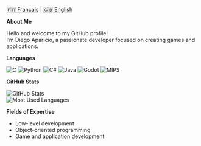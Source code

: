 [🇫🇷 Français](./README.md) | [🇬🇧 English](./README.en.md)

**About Me**

Hello and welcome to my GitHub profile!  
I’m Diego Aparicio, a passionate developer focused on creating games and applications.

**Languages**

![C](https://img.shields.io/badge/-C-00599C?style=flat&logo=c&logoColor=white)
![Python](https://img.shields.io/badge/-Python-3776AB?style=flat&logo=python&logoColor=white)
![C#](https://img.shields.io/badge/C%23-239120?style=flat&logo=c-sharp&logoColor=white)
![Java](https://img.shields.io/badge/-Java-007396?style=flat&logo=java&logoColor=white)
![Godot](https://img.shields.io/badge/-Godot-478CBF?style=flat&logo=godot-engine&logoColor=white)
![MIPS](https://img.shields.io/badge/-MIPS-FF6C00?style=flat&logoColor=white)

**GitHub Stats**

![GitHub Stats](https://github-readme-stats.vercel.app/api?username=D-l-E-G-O&show_icons=true&theme=radical) <br>
![Most Used Languages](https://github-readme-stats.vercel.app/api/top-langs/?username=D-l-E-G-O&layout=compact&theme=radical&size_weight=0.5&count_weight=0.5)

**Fields of Expertise**

- Low-level development  
- Object-oriented programming  
- Game and application development
